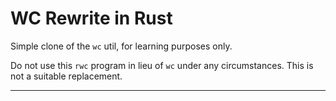# WC Rewrite in Rust
Simple clone of the `wc` util, for learning purposes only.

Do not use this `rwc` program in lieu of `wc` under any circumstances.  This is not a suitable replacement.

---

